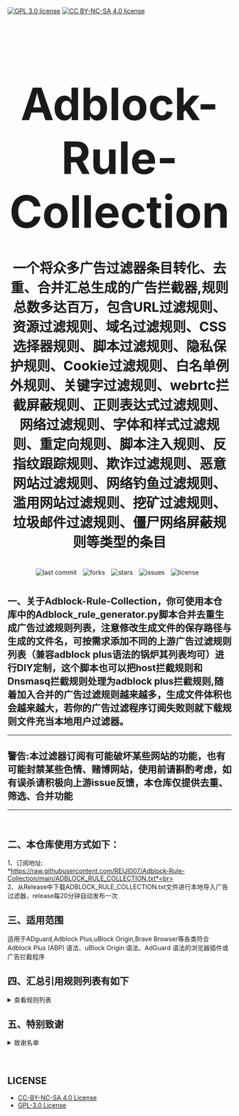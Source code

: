 [![GPL 3.0 license](https://img.shields.io/badge/License-GPL%20v3-blue.svg)](https://github.com/REIJI007/Adblock-Rule-Collection/blob/main/LICENSE-GPL3.0)
[![CC BY-NC-SA 4.0 license](https://img.shields.io/badge/License-CC%20BY--NC--SA%204.0-lightgrey.svg)](https://github.com/REIJI007/Adblock-Rule-Collection/blob/main/LICENSE-CC%20BY-NC-SA%204.0)
<!-- 居中的大标题 -->
<h1 align="center" style="font-size: 100px; margin-bottom: 40px;">Adblock-Rule-Collection</h1>

<!-- 居中的副标题 -->
<h2 align="center" style="font-size: 30px; margin-bottom: 40px;">一个将众多广告过滤器条目转化、去重、合并汇总生成的广告拦截器,规则总数多达百万，包含URL过滤规则、资源过滤规则、域名过滤规则、CSS选择器规则、脚本过滤规则、隐私保护规则、Cookie过滤规则、白名单例外规则、关键字过滤规则、webrtc拦截屏蔽规则、正则表达式过滤规则、网络过滤规则、字体和样式过滤规则、重定向规则、脚本注入规则、反指纹跟踪规则、欺诈过滤规则、恶意网站过滤规则、网络钓鱼过滤规则、滥用网站过滤规则、挖矿过滤规则、垃圾邮件过滤规则、僵尸网络屏蔽规则等类型的条目</h2>

<!-- 徽章（根据需要调整） -->
<p align="center" style="margin-bottom: 40px;">
    <img src="https://img.shields.io/badge/last%20commit-today-brightgreen" alt="last commit" style="margin-right: 10px;">
    <img src="https://img.shields.io/github/forks/REIJI007/Adblock-Rule-Collection" alt="forks" style="margin-right: 10px;">
    <img src="https://img.shields.io/github/stars/REIJI007/Adblock-Rule-Collection" alt="stars" style="margin-right: 10px;">
    <img src="https://img.shields.io/github/issues/REIJI007/Adblock-Rule-Collection" alt="issues" style="margin-right: 10px;">
    <img src="https://img.shields.io/github/license/REIJI007/Adblock-Rule-Collection" alt="license" style="margin-right: 10px;">
</p>


## 一、关于Adblock-Rule-Collection，你可使用本仓库中的Adblock_rule_generator.py脚本合并去重生成广告过滤规则列表，注意修改生成文件的保存路径与生成的文件名，可按需求添加不同的上游广告过滤规则列表（兼容adblock plus语法的锅炉其列表均可）进行DIY定制，这个脚本也可以把host拦截规则和Dnsmasq拦截规则处理为adblock plus拦截规则,随着加入合并的广告过滤规则越来越多，生成文件体积也会越来越大，若你的广告过滤程序订阅失败则就下载规则文件充当本地用户过滤器。

<hr>

## 警告:本过滤器订阅有可能破坏某些网站的功能，也有可能封禁某些色情、赌博网站，使用前请斟酌考虑，如有误杀请积极向上游issue反馈，本仓库仅提供去重、筛选、合并功能

<hr>
<br>

## 二、本仓库使用方式如下：
1、订阅地址: <br> *https://raw.githubusercontent.com/REIJI007/Adblock-Rule-Collection/main/ADBLOCK_RULE_COLLECTION.txt*<br>
<br>
2、从Release中下载ADBLOCK_RULE_COLLECTION.txt文件进行本地导入广告过滤器，release每20分钟自动发布一次
<br>

## 三、适用范围
适用于ADguard,Adblock Plus,uBlock Origin,Brave Browser等各类符合Adblock Plus (ABP) 语法、uBlock Origin 语法、AdGuard 语法的浏览器插件或广告拦截程序
<br>


## 四、汇总引用规则列表有如下
<details>
  <summary>查看规则列表</summary>

1. [Anti-ad for AdGuard](https://anti-ad.net/adguard.txt)
2. [Anti-ad-Easylist](https://anti-ad.net/easylist.txt)
3. [OISD Big List](https://big.oisd.nl)
4. [EasyList](https://easylist.to/easylist/easylist.txt)
5. [EasyList Adservers](https://raw.githubusercontent.com/easylist/easylist/master/easylist/easylist_adservers.txt)
6. [EasyList Third-Party Servers](https://raw.githubusercontent.com/easylist/easylist/master/easylist/easylist_thirdparty.txt)
7. [EasyList Adservers Popup](https://raw.githubusercontent.com/easylist/easylist/master/easylist/easylist_adservers_popup.txt)
8. [EasyList Third-Party Popup](https://raw.githubusercontent.com/easylist/easylist/master/easylist/easylist_thirdparty_popup.txt)
9. [EasyList Allowlist](https://raw.githubusercontent.com/easylist/easylist/master/easylist/easylist_allowlist.txt)
10. [EasyList Allowlist Dimensions](https://raw.githubusercontent.com/easylist/easylist/master/easylist/easylist_allowlist_dimensions.txt)
11. [EasyList General Hide](https://raw.githubusercontent.com/easylist/easylist/master/easylist/easylist_allowlist_general_hide.txt)
12. [EasyList Popup Allowlist](https://raw.githubusercontent.com/easylist/easylist/master/easylist/easylist_allowlist_popup.txt)
13. [EasyList General Block](https://raw.githubusercontent.com/easylist/easylist/master/easylist/easylist_general_block.txt)
14. [EasyList General Block Popup](https://raw.githubusercontent.com/easylist/easylist/master/easylist/easylist_general_block_popup.txt)
15. [EasyList General Hide](https://raw.githubusercontent.com/easylist/easylist/master/easylist/easylist_general_hide.txt)
16. [EasyPrivacy](https://easylist.to/easylist/easyprivacy.txt)
17. [EasyPrivacy Allowlist](https://raw.githubusercontent.com/easylist/easylist/master/easyprivacy/easyprivacy_allowlist.txt)
18. [EasyPrivacy International Allowlist](https://raw.githubusercontent.com/easylist/easylist/master/easyprivacy/easyprivacy_allowlist_international.txt)
19. [EasyPrivacy General](https://raw.githubusercontent.com/easylist/easylist/master/easyprivacy/easyprivacy_general.txt)
20. [EasyPrivacy General Email Trackers](https://raw.githubusercontent.com/easylist/easylist/master/easyprivacy/easyprivacy_general_emailtrackers.txt)
21. [EasyPrivacy Third-Party](https://raw.githubusercontent.com/easylist/easylist/master/easyprivacy/easyprivacy_thirdparty.txt)
22. [EasyPrivacy International Third-Party](https://raw.githubusercontent.com/easylist/easylist/master/easyprivacy/easyprivacy_thirdparty_international.txt)
23. [EasyPrivacy Tracking Servers](https://raw.githubusercontent.com/easylist/easylist/master/easyprivacy/easyprivacy_trackingservers.txt)
24. [EasyPrivacy Third-Party Tracking Servers](https://raw.githubusercontent.com/easylist/easylist/master/easyprivacy/easyprivacy_trackingservers_thirdparty.txt)
25. [EasyPrivacy Admiral Tracking Servers](https://raw.githubusercontent.com/easylist/easylist/master/easyprivacy/easyprivacy_trackingservers_admiral.txt)
26. [EasyPrivacy General Tracking Servers](https://raw.githubusercontent.com/easylist/easylist/master/easyprivacy/easyprivacy_trackingservers_general.txt)
27. [EasyPrivacy Mining Tracking Servers](https://raw.githubusercontent.com/easylist/easylist/master/easyprivacy/easyprivacy_trackingservers_mining.txt)
28. [EasyPrivacy Notification Tracking Servers](https://raw.githubusercontent.com/easylist/easylist/master/easyprivacy/easyprivacy_trackingservers_notifications.txt)
29. [Easylist Cookie List](https://secure.fanboy.co.nz/fanboy-cookiemonster.txt)
30. [Easylist Cookie Allowlist](https://raw.githubusercontent.com/easylist/easylist/master/easylist_cookie/easylist_cookie_allowlist.txt)
31. [Easylist Cookie General Hide Allowlist](https://raw.githubusercontent.com/easylist/easylist/master/easylist_cookie/easylist_cookie_allowlist_general_hide.txt)
32. [Easylist Cookie General Block](https://raw.githubusercontent.com/easylist/easylist/master/easylist_cookie/easylist_cookie_general_block.txt)
33. [Easylist Cookie General Hide](https://raw.githubusercontent.com/easylist/easylist/master/easylist_cookie/easylist_cookie_general_hide.txt)
34. [Easylist Cookie Third-Party](https://raw.githubusercontent.com/easylist/easylist/master/easylist_cookie/easylist_cookie_thirdparty.txt)
35. [EasyList China](https://raw.githubusercontent.com/easylist/easylistchina/master/easylistchina.txt)
36. [Adblock Warning Removal List](https://easylist-downloads.adblockplus.org/antiadblockfilters.txt)
37. [Fanboy's Annoyance List](https://secure.fanboy.co.nz/fanboy-annoyance.txt)
38. [Fanboy's Social Blocking List](https://easylist.to/easylist/fanboy-social.txt)
39. [Fanboy's Anti-Thirdparty Fonts](https://www.fanboy.co.nz/fanboy-antifonts.txt)
40. [Fanboy's Notifications Blocking List](https://raw.githubusercontent.com/DandelionSprout/adfilt/master/Other%20domains%20versions/FanboyNotifications-LoadableInUBO.txt)
41. [CJX's Annoyance List](https://raw.githubusercontent.com/cjx82630/cjxlist/master/cjx-annoyance.txt)
42. [CJX's EasyList Lite](https://raw.githubusercontent.com/cjx82630/cjxlist/master/cjxlist.txt)
43. [CJX's uBlock List](https://raw.githubusercontent.com/cjx82630/cjxlist/master/cjx-ublock.txt)
44. [uniartrisan's Adblock List Plus](https://raw.githubusercontent.com/uniartisan/adblock_list/master/adblock_plus.txt)
45. [uniartrisan's Privacy List](https://raw.githubusercontent.com/uniartisan/adblock_list/master/adblock_privacy.txt)
46. [AdRules AdBlock List Plus](https://raw.githubusercontent.com/Cats-Team/AdRules/main/adblock_plus.txt)
47. [AdRules DNS List](https://raw.githubusercontent.com/Cats-Team/AdRules/main/dns.txt)
48. [AdBlock DNS](https://raw.githubusercontent.com/217heidai/adblockfilters/main/rules/adblockdns.txt)
49. [AdBlock Filter](https://raw.githubusercontent.com/217heidai/adblockfilters/main/rules/adblockfilters.txt)
50. [GOODBYEADS](https://raw.githubusercontent.com/8680/GOODBYEADS/master/data/rules/adblock.txt)
51. [GOODBYEADS DNS](https://raw.githubusercontent.com/8680/GOODBYEADS/master/data/rules/dns.txt)
52. [GOODBYEADS Allow](https://raw.githubusercontent.com/8680/GOODBYEADS/master/data/rules/allow.txt)
53. [AWAvenue Ads Rule](https://raw.githubusercontent.com/TG-Twilight/AWAvenue-Ads-Rule/main/AWAvenue-Ads-Rule.txt)
54. [uBlock Filters](https://raw.githubusercontent.com/uBlockOrigin/uAssets/master/filters/filters.txt)
55. [uBlock Privacy Filter](https://raw.githubusercontent.com/uBlockOrigin/uAssets/master/filters/privacy.txt)
56. [uBlock Mobile Filter](https://raw.githubusercontent.com/uBlockOrigin/uAssets/master/filters/filters-mobile.txt)
57. [uBlock Badware Risks Filter](https://raw.githubusercontent.com/uBlockOrigin/uAssets/master/filters/badware.txt)
58. [uBlock Annoyances Cookies Filter](https://raw.githubusercontent.com/uBlockOrigin/uAssets/master/filters/annoyances-cookies.txt)
59. [uBlock Annoyances Others Filter](https://raw.githubusercontent.com/uBlockOrigin/uAssets/master/filters/annoyances-others.txt)
60. [uBlock Resource Abuse Filters](https://raw.githubusercontent.com/uBlockOrigin/uAssets/master/filters/resource-abuse.txt)
61. [uBlock Unbreak Filter](https://raw.githubusercontent.com/uBlockOrigin/uAssets/master/filters/unbreak.txt)
62. [AdGuard Base Filter](https://raw.githubusercontent.com/AdguardTeam/FiltersRegistry/master/filters/filter_2_Base/filter.txt)
63. [AdGuard Base Filter — First-Party Servers](https://raw.githubusercontent.com/AdguardTeam/AdguardFilters/master/BaseFilter/sections/adservers_firstparty.txt)
64. [AdGuard Base Filter — Foreign Servers](https://raw.githubusercontent.com/AdguardTeam/AdguardFilters/master/BaseFilter/sections/foreign.txt)
65. [AdGuard Base Filter Cryptominers](https://raw.githubusercontent.com/AdguardTeam/AdguardFilters/master/BaseFilter/sections/cryptominers.txt)
66. [AdGuard Base Filter Adservers](https://raw.githubusercontent.com/AdguardTeam/AdguardFilters/master/BaseFilter/sections/adservers.txt)
67. [AdGuard Base Filter Adservers First-Party](https://raw.githubusercontent.com/AdguardTeam/AdguardFilters/master/BaseFilter/sections/adservers_firstparty.txt)
68. [AdGuard Base Filter Allowlist](https://raw.githubusercontent.com/AdguardTeam/AdguardFilters/master/BaseFilter/sections/allowlist.txt)
69. [AdGuard Base Filter Stealth Allowlist](https://raw.githubusercontent.com/AdguardTeam/AdguardFilters/master/BaseFilter/sections/allowlist_stealth.txt)
70. [AdGuard Base Filter Anti-Adblock](https://raw.githubusercontent.com/AdguardTeam/AdguardFilters/master/BaseFilter/sections/antiadblock.txt)
71. [AdGuard Base Filter Replace](https://raw.githubusercontent.com/AdguardTeam/AdguardFilters/master/BaseFilter/sections/replace.txt)
72. [AdGuard Base Filter Content Blocker](https://raw.githubusercontent.com/AdguardTeam/AdguardFilters/master/BaseFilter/sections/content_blocker.txt)
73. [AdGuard Exclusion Rules](https://raw.githubusercontent.com/AdguardTeam/AdGuardSDNSFilter/master/Filters/exclusions.txt)
74. [AdGuard Exception Rules](https://raw.githubusercontent.com/AdguardTeam/AdGuardSDNSFilter/master/Filters/exceptions.txt)
75. [AdGuard SDNS Filter](https://raw.githubusercontent.com/AdguardTeam/AdGuardSDNSFilter/master/Filters/rules.txt)
76. [AdGuard Tracking Protection Filter](https://raw.githubusercontent.com/AdguardTeam/FiltersRegistry/master/filters/filter_3_Spyware/filter.txt)
77. [AdGuard Tracking Protection Filter — First-Party Trackers](https://raw.githubusercontent.com/AdguardTeam/AdguardFilters/master/SpywareFilter/sections/tracking_servers_firstparty.txt)
78. [AdGuard Tracking Protection Filter — Third-Party Trackers](https://raw.githubusercontent.com/AdguardTeam/AdguardFilters/master/SpywareFilter/sections/tracking_servers.txt)
79. [AdGuard Tracking Protection Filter — Mobile Trackers](https://raw.githubusercontent.com/AdguardTeam/AdguardFilters/master/SpywareFilter/sections/mobile.txt)
80. [AdGuard URL Tracking Filter](https://raw.githubusercontent.com/AdguardTeam/FiltersRegistry/master/filters/filter_17_TrackParam/filter.txt)
81. [AdGuard Social Media Filter](https://raw.githubusercontent.com/AdguardTeam/FiltersRegistry/master/filters/filter_4_Social/filter.txt)
82. [AdGuard Social Filter Allowlist](https://raw.githubusercontent.com/AdguardTeam/AdguardFilters/master/SocialFilter/sections/allowlist.txt)
83. [AdGuard Social Filter General Element Hide](https://raw.githubusercontent.com/AdguardTeam/AdguardFilters/master/SocialFilter/sections/general_elemhide.txt)
84. [AdGuard Social Filter General Extensions](https://raw.githubusercontent.com/AdguardTeam/AdguardFilters/master/SocialFilter/sections/general_extensions.txt)
85. [AdGuard Social Filter General URL](https://raw.githubusercontent.com/AdguardTeam/AdguardFilters/master/SocialFilter/sections/general_url.txt)
86. [AdGuard Social Filter Popups](https://raw.githubusercontent.com/AdguardTeam/AdguardFilters/master/SocialFilter/sections/popups.txt)
87. [AdGuard Social Filter Social Trackers](https://raw.githubusercontent.com/AdguardTeam/AdguardFilters/master/SocialFilter/sections/social_trackers.txt)
88. [AdGuard Annoyances Filter](https://raw.githubusercontent.com/AdguardTeam/FiltersRegistry/master/filters/filter_14_Annoyances/filter.txt)
89. [AdGuard Annoyances Filter Cookies Allowlist](https://raw.githubusercontent.com/AdguardTeam/AdguardFilters/master/AnnoyancesFilter/Cookies/sections/cookies_allowlist.txt)
90. [AdGuard Annoyances Filter Cookies General](https://raw.githubusercontent.com/AdguardTeam/AdguardFilters/master/AnnoyancesFilter/Cookies/sections/cookies_general.txt)
91. [AdGuard Annoyances Filter Mobile App Allowlist](https://raw.githubusercontent.com/AdguardTeam/AdguardFilters/master/AnnoyancesFilter/MobileApp/sections/mobile-app_allowlist.txt)
92. [AdGuard Annoyances Filter Mobile App General](https://raw.githubusercontent.com/AdguardTeam/AdguardFilters/master/AnnoyancesFilter/MobileApp/sections/mobile-app_general.txt)
93. [AdGuard Annoyances Filter Popups Anti-Adblock](https://raw.githubusercontent.com/AdguardTeam/AdguardFilters/master/AnnoyancesFilter/Popups/sections/antiadblock.txt)
94. [AdGuard Annoyances Filter Popups Allowlist](https://raw.githubusercontent.com/AdguardTeam/AdguardFilters/master/AnnoyancesFilter/Popups/sections/popups_allowlist.txt)
95. [AdGuard Annoyances Filter Popups General](https://raw.githubusercontent.com/AdguardTeam/AdguardFilters/master/AnnoyancesFilter/Popups/sections/popups_general.txt)
96. [AdGuard Annoyances Filter Push Notifications Allowlist](https://raw.githubusercontent.com/AdguardTeam/AdguardFilters/master/AnnoyancesFilter/Popups/sections/push-notifications_allowlist.txt)
97. [AdGuard Annoyances Filter Push Notifications General](https://raw.githubusercontent.com/AdguardTeam/AdguardFilters/master/AnnoyancesFilter/Popups/sections/push-notifications_general.txt)
98. [AdGuard Annoyances Filter Subscriptions Allowlist](https://raw.githubusercontent.com/AdguardTeam/AdguardFilters/master/AnnoyancesFilter/Popups/sections/subscriptions_allowlist.txt)
99. [AdGuard Annoyances Filter Subscriptions General](https://raw.githubusercontent.com/AdguardTeam/AdguardFilters/master/AnnoyancesFilter/Popups/sections/subscriptions_general.txt)
100. [AdGuard Annoyances Filter Widgets](https://raw.githubusercontent.com/AdguardTeam/AdguardFilters/master/AnnoyancesFilter/Widgets/sections/widgets.txt)
101. [AdGuard CNAME original trackers list](https://raw.githubusercontent.com/AdguardTeam/cname-trackers/master/data/combined_original_trackers.txt)  
102. [AdGuard CNAME disguised ads list](https://raw.githubusercontent.com/AdguardTeam/cname-trackers/master/data/combined_disguised_ads.txt)  
103. [AdGuard CNAME disguised clickthroughs list](https://raw.githubusercontent.com/AdguardTeam/cname-trackers/master/data/combined_disguised_clickthroughs.txt)  
104. [AdGuard CNAME disguised microsites list](https://raw.githubusercontent.com/AdguardTeam/cname-trackers/master/data/combined_disguised_microsites.txt)  
105. [AdGuard CNAME disguised trackers list](https://raw.githubusercontent.com/AdguardTeam/cname-trackers/master/data/combined_disguised_trackers.txt)  
106. [AdGuard CNAME disguised mail_trackers list](https://raw.githubusercontent.com/AdguardTeam/cname-trackers/master/data/combined_disguised_mail_trackers.txt)  
107. [AdGuard DNS filter](https://raw.githubusercontent.com/AdguardTeam/FiltersRegistry/master/filters/filter_15_DnsFilter/filter.txt)  
108. [AdGuard for Android](https://filters.adtidy.org/android/filters/11.txt)  
109. [AdGuard for iOS](https://filters.adtidy.org/ios/filters/11.txt)  
110. [AdGuard Chinese filter](https://raw.githubusercontent.com/AdguardTeam/FiltersRegistry/master/filters/filter_224_Chinese/filter.txt)  
111. [AdGuard Chinese filter-adservers](https://raw.githubusercontent.com/AdguardTeam/AdguardFilters/master/ChineseFilter/sections/adservers.txt)  
112. [AdGuard Chinese filter-adservers_firstparty](https://raw.githubusercontent.com/AdguardTeam/AdguardFilters/master/ChineseFilter/sections/adservers_firstparty.txt)  
113. [AdGuard ChineseFilter-allowlist](https://raw.githubusercontent.com/AdguardTeam/AdguardFilters/master/ChineseFilter/sections/allowlist.txt)  
114. [AdGuard ChineseFilter-antiadblock](https://raw.githubusercontent.com/AdguardTeam/AdguardFilters/master/ChineseFilter/sections/antiadblock.txt)  
115. [AdGuard ChineseFilter-general_elemhide](https://raw.githubusercontent.com/AdguardTeam/AdguardFilters/master/ChineseFilter/sections/general_elemhide.txt)  
116. [AdGuard ChineseFilter-general_extensions](https://raw.githubusercontent.com/AdguardTeam/AdguardFilters/master/ChineseFilter/sections/general_extensions.txt)  
117. [AdGuard ChineseFilter-general_url](https://raw.githubusercontent.com/AdguardTeam/AdguardFilters/master/ChineseFilter/sections/general_url.txt)  
118. [AdGuard ChineseFilter-replace](https://raw.githubusercontent.com/AdguardTeam/AdguardFilters/master/ChineseFilter/sections/replace.txt)  
119. [AdGuard Mobile filter](https://raw.githubusercontent.com/AdguardTeam/AdguardFilters/master/MobileFilter/sections/adservers.txt)  
120. [AdGuard MobileFilter-adservers](https://raw.githubusercontent.com/AdguardTeam/AdguardFilters/master/MobileFilter/sections/adservers.txt)  
121. [AdGuard MobileFilter-allowlist_app](https://raw.githubusercontent.com/AdguardTeam/AdguardFilters/master/MobileFilter/sections/allowlist_app.txt)  
122. [AdGuard MobileFilter-allowlist_web](https://raw.githubusercontent.com/AdguardTeam/AdguardFilters/master/MobileFilter/sections/allowlist_web.txt)  
123. [AdGuard MobileFilter-antiadblock](https://raw.githubusercontent.com/AdguardTeam/AdguardFilters/master/MobileFilter/sections/antiadblock.txt)  
124. [AdGuard MobileFilter-general_elemhide](https://raw.githubusercontent.com/AdguardTeam/AdguardFilters/master/MobileFilter/sections/general_elemhide.txt)  
125. [AdGuard MobileFilter-general_extensions](https://raw.githubusercontent.com/AdguardTeam/AdguardFilters/master/MobileFilter/sections/general_extensions.txt)  
126. [AdGuard MobileFilter-general_url](https://raw.githubusercontent.com/AdguardTeam/AdguardFilters/master/MobileFilter/sections/general_url.txt)  
127. [AdGuard MobileFilter-replace](https://raw.githubusercontent.com/AdguardTeam/AdguardFilters/master/MobileFilter/sections/replace.txt)  
128. [AdGuard SpywareFilter-allowlist](https://raw.githubusercontent.com/AdguardTeam/AdguardFilters/master/SpywareFilter/sections/allowlist.txt)  
129. [AdGuard SpywareFilter-cookies_allowlist](https://raw.githubusercontent.com/AdguardTeam/AdguardFilters/master/SpywareFilter/sections/cookies_allowlist.txt)  
130. [AdGuard SpywareFilter-cookies_general](https://raw.githubusercontent.com/AdguardTeam/AdguardFilters/master/SpywareFilter/sections/cookies_general.txt)  
131. [AdGuard SpywareFilter-cookies_specific](https://raw.githubusercontent.com/AdguardTeam/AdguardFilters/master/SpywareFilter/sections/cookies_specific.txt)  
132. [AdGuard SpywareFilter-general_elemhide](https://raw.githubusercontent.com/AdguardTeam/AdguardFilters/master/SpywareFilter/sections/general_elemhide.txt)  
133. [AdGuard SpywareFilter-general_extensions](https://raw.githubusercontent.com/AdguardTeam/AdguardFilters/master/SpywareFilter/sections/general_extensions.txt)  
134. [AdGuard SpywareFilter-general_url](https://raw.githubusercontent.com/AdguardTeam/AdguardFilters/master/SpywareFilter/sections/general_url.txt)  
135. [AdGuard SpywareFilter-mobile](https://raw.githubusercontent.com/AdguardTeam/AdguardFilters/master/SpywareFilter/sections/mobile.txt)  
136. [AdGuard SpywareFilter-mobile_allowlist](https://raw.githubusercontent.com/AdguardTeam/AdguardFilters/master/SpywareFilter/sections/mobile_allowlist.txt)  
137. [AdGuard SpywareFilter-tracking_servers](https://raw.githubusercontent.com/AdguardTeam/AdguardFilters/master/SpywareFilter/sections/tracking_servers.txt)  
138. [AdGuard SpywareFilter-tracking_servers_firstparty](https://raw.githubusercontent.com/AdguardTeam/AdguardFilters/master/SpywareFilter/sections/tracking_servers_firstparty.txt)  
139. [AdGuard TrackParamFilter-allowlist](https://raw.githubusercontent.com/AdguardTeam/AdguardFilters/master/TrackParamFilter/sections/allowlist.txt)  
140. [AdGuard TrackParamFilter-general_url](https://raw.githubusercontent.com/AdguardTeam/AdguardFilters/master/TrackParamFilter/sections/general_url.txt)  
141. [HyperADRules](https://raw.githubusercontent.com/Lynricsy/HyperADRules/master/rules.txt)  
142. [HyperADRules-DNS](https://raw.githubusercontent.com/Lynricsy/HyperADRules/master/dns.txt)  
143. [HyperADRules-allow](https://raw.githubusercontent.com/Lynricsy/HyperADRules/master/allow.txt)  
144. [TheBestAdrules](https://raw.githubusercontent.com/guandasheng/adguardhome/main/rule/all.txt)  
145. [xinggsf's rules](https://raw.githubusercontent.com/xinggsf/Adblock-Plus-Rule/master/rule.txt)  
146. [xinggsf's mv rules](https://raw.githubusercontent.com/xinggsf/Adblock-Plus-Rule/master/mv.txt)  
147. [adblock-nocoin-list](https://raw.githubusercontent.com/hoshsadiq/adblock-nocoin-list/master/nocoin.txt)  
148. [GoodbyeAds-AdBlock-Filter](https://raw.githubusercontent.com/jerryn70/GoodbyeAds/master/Formats/GoodbyeAds-AdBlock-Filter.txt)  
149. [GoodbyeAds-Ultra-AdBlock-Filter](https://raw.githubusercontent.com/jerryn70/GoodbyeAds/master/Formats/GoodbyeAds-Ultra-AdBlock-Filter.txt)
150. [Phishing URL Blocklist——AdGuard](https://malware-filter.gitlab.io/malware-filter/phishing-filter-ag.txt)  
151. [Phishing URL Blocklist——AdGuard Home](https://malware-filter.gitlab.io/malware-filter/phishing-filter-agh.txt)  
152. [Phishing URL Blocklist——uBlock Origin](https://malware-filter.gitlab.io/malware-filter/phishing-filter.txt)  
153. [Malicious URL Blocklist——AdGuard](https://malware-filter.gitlab.io/malware-filter/urlhaus-filter-ag.txt)  
154. [Malicious URL Blocklist——AdGuard Home](https://malware-filter.gitlab.io/malware-filter/urlhaus-filter-agh.txt)  
155. [Malicious URL Blocklist——uBlock Origin](https://malware-filter.gitlab.io/malware-filter/urlhaus-filter.txt)  
156. [Tracking JS Blocklist](https://malware-filter.gitlab.io/malware-filter/tracking-filter.txt)  
157. [Botnet IP Blocklist——AdGuard](https://malware-filter.gitlab.io/malware-filter/botnet-filter-ag.txt)  
158. [Botnet IP Blocklist——AdGuard Home](https://malware-filter.gitlab.io/malware-filter/botnet-filter-agh.txt)  
159. [Botnet IP Blocklist——uBlock Origin](https://malware-filter.gitlab.io/malware-filter/botnet-filter.txt)  
160. [ABP filters](https://easylist-msie.adblockplus.org/abp-filters-anti-cv.txt)  
161. [adgk](https://raw.githubusercontent.com/banbendalao/ADgk/master/ADgk.txt)  
162. [yokoffing's Annoyance List](https://raw.githubusercontent.com/yokoffing/filterlists/main/annoyance_list.txt)  
163. [yokoffing's Privacy Essentials](https://raw.githubusercontent.com/yokoffing/filterlists/main/privacy_essentials.txt)  
164. [Spam404's Adblock-list](https://raw.githubusercontent.com/Spam404/lists/master/adblock-list.txt)  
165. [Brave-specific filter](https://raw.githubusercontent.com/brave/adblock-lists/master/brave-lists/brave-specific.txt)  
166. [Brave-ios-specific filter](https://raw.githubusercontent.com/brave/adblock-lists/master/brave-lists/brave-ios-specific.txt)  
167. [Brave-Android-specific filter](https://raw.githubusercontent.com/brave/adblock-lists/master/brave-lists/brave-android-specific.txt)  
168. [Brave-Firstparty filter](https://raw.githubusercontent.com/brave/adblock-lists/master/brave-lists/brave-firstparty.txt)  
169. [Brave-Firstparty-cname filter](https://raw.githubusercontent.com/brave/adblock-lists/master/brave-lists/brave-firstparty-cname.txt)  
170. [Brave-Unbreak filter](https://raw.githubusercontent.com/brave/adblock-lists/master/brave-unbreak.txt)  
171. [Filter unblocking search ads and self-promotions](https://raw.githubusercontent.com/AdguardTeam/FiltersRegistry/master/filters/filter_10_Useful/filter.txt)  
172. [Peter Lowe’s Ad and Tracking Server List](https://pgl.yoyo.org/adservers/serverlist.php?hostformat=adblockplus&showintro=0)  
173. [Dandelion Sprout's Anti-Malware List (for AdGuard)](https://raw.githubusercontent.com/DandelionSprout/adfilt/master/Alternate%20versions%20Anti-Malware%20List/AntiMalwareAdGuard.txt)  
174. [Dandelion Sprout's Anti-Malware List (for Adblock Plus and AdBlock)](https://raw.githubusercontent.com/DandelionSprout/adfilt/master/Alternate%20versions%20Anti-Malware%20List/AntiMalwareABP.txt)  
175. [The Block List Project - Smart TV List](https://raw.githubusercontent.com/blocklistproject/Lists/master/adguard/smart-tv-ags.txt)  
176. [The Block List Project - Ads List](https://raw.githubusercontent.com/blocklistproject/Lists/master/adguard/ads-ags.txt)  
177. [The Block List Project - Basic Starter List](https://raw.githubusercontent.com/blocklistproject/Lists/master/adguard/basic-ags.txt)  
178. [The Block List Project - Tracking List](https://raw.githubusercontent.com/blocklistproject/Lists/master/adguard/tracking-ags.txt)  
179. [The Block List Project - Malware List](https://raw.githubusercontent.com/blocklistproject/Lists/master/adguard/malware-ags.txt)  
180. [The Block List Project - Scam List](https://raw.githubusercontent.com/blocklistproject/Lists/master/adguard/scam-ags.txt)  
181. [The Block List Project - Phishing List](https://raw.githubusercontent.com/blocklistproject/Lists/master/adguard/phishing-ags.txt)  
182. [The Block List Project - Ransomware List](https://raw.githubusercontent.com/blocklistproject/Lists/master/adguard/ransomware-ags.txt)  
183. [The Block List Project - Fraud List](https://raw.githubusercontent.com/blocklistproject/Lists/master/adguard/fraud-ags.txt)  
184. [The Block List Project - Abuse List](https://raw.githubusercontent.com/blocklistproject/Lists/master/adguard/abuse-ags.txt)  
185. [The Block List Project - Redirect List](https://raw.githubusercontent.com/blocklistproject/Lists/master/adguard/redirect-ags.txt)  
186. [Anti-Adblock Killer](https://raw.githubusercontent.com/reek/anti-adblock-killer/master/anti-adblock-killer-filters.txt)  
187. [Scam Blocklist (Adblock Plus)](https://raw.githubusercontent.com/durablenapkin/scamblocklist/master/adguard.txt)  
188. [Smart-TV Blocklist for AdGuard Home](https://raw.githubusercontent.com/Perflyst/PiHoleBlocklist/master/SmartTV-AGH.txt)  
189. [HaGeZi's Pro DNS Blocklist](https://raw.githubusercontent.com/hagezi/dns-blocklists/main/adblock/pro.txt)  
190. [HaGeZi's Fake DNS Blocklist](https://raw.githubusercontent.com/hagezi/dns-blocklists/main/adblock/fake.txt)  
191. [HaGeZi's Light DNS Blocklist](https://raw.githubusercontent.com/hagezi/dns-blocklists/main/adblock/light.txt)  
192. [HaGeZi's DynDNS Blocklist](https://raw.githubusercontent.com/hagezi/dns-blocklists/main/adblock/dyndns.txt)  
193. [HaGeZi's Normal DNS Blocklist](https://raw.githubusercontent.com/hagezi/dns-blocklists/main/adblock/multi.txt)  
194. [HaGeZi's Personal DNS Blocklist](https://raw.githubusercontent.com/hagezi/dns-blocklists/main/adblock/personal.txt)  
195. [HaGeZi's Pop-Up Ads DNS Blocklist](https://raw.githubusercontent.com/hagezi/dns-blocklists/main/adblock/popupads.txt)  
196. [HaGeZi's Ultimate DNS Blocklist](https://raw.githubusercontent.com/hagezi/dns-blocklists/main/adblock/ultimate.txt)  
197. [HaGeZi's The World's Most Abused TLDs - Aggressive](https://raw.githubusercontent.com/hagezi/dns-blocklists/main/adblock/spam-tlds-adblock-aggressive.txt)  
198. [HaGeZi's The World's Most Abused TLDs - Allow](https://raw.githubusercontent.com/hagezi/dns-blocklists/main/adblock/spam-tlds-adblock-allow.txt)  
199. [HaGeZi's Threat Intelligence Feeds DNS Blocklist](https://raw.githubusercontent.com/hagezi/dns-blocklists/main/adblock/tif.txt)  
200. [HaGeZi's Allowlist Referral](https://raw.githubusercontent.com/hagezi/dns-blocklists/main/adblock/whitelist-referral.txt)  
201. [HaGeZi's Allowlist URL Shortener](https://raw.githubusercontent.com/hagezi/dns-blocklists/main/adblock/whitelist-urlshortener.txt)  
202. [neodevpro's adblock list](https://raw.githubusercontent.com/neodevpro/neodevhost/master/adblocker)  
203. [notracking's adblock List](https://raw.githubusercontent.com/notracking/hosts-blocklists/master/adblock/adblock.txt)  
204. [damengzhu's adblock List](https://raw.githubusercontent.com/damengzhu/banad/main/jiekouAD.txt)  
205. [damengzhu's DNS List](https://raw.githubusercontent.com/damengzhu/banad/main/dnslist.txt)  
206. [hectorm's adblock List](https://hblock.molinero.dev/hosts_adblock.txt)  
207. [1Hosts's adblock list](https://raw.githubusercontent.com/badmojr/1Hosts/master/Pro/adblock.txt)  
  


  

</details>

## 五、特别致谢
<details>
  <summary>致谢名单</summary>

1. [anti-AD](https://github.com/privacy-protection-tools/anti-AD)
2. [easylist](https://github.com/easylist/easylist)
3. [cjxlist](https://github.com/cjx82630/cjxlist)
4. [uniartisan](https://github.com/uniartisan/adblock_list)
5. [Cats-Team](https://github.com/Cats-Team/AdRules)
6. [217heidai](https://github.com/217heidai/adblockfilters)
7. [GOODBYEADS](https://github.com/8680/GOODBYEADS)
8. [AWAvenue-Ads-Rule](https://github.com/TG-Twilight/AWAvenue-Ads-Rule)
9. [uBlockOrigin](https://github.com/uBlockOrigin/uAssets)
10. [ADguardTeam](https://github.com/AdguardTeam/AdGuardFilters)
11. [HyperADRules](https://github.com/Lynricsy/HyperADRules)
12. [guandasheng](https://github.com/guandasheng/adguardhome)
13. [xinggsf](https://github.com/xinggsf/Adblock-Plus-Rule)
14. [hoshsadiq](https://github.com/hoshsadiq/adblock-nocoin-list)
15. [jerryn70](https://github.com/jerryn70/GoodbyeAds)
16. [malware-filter](https://gitlab.com/malware-filter)
17. [abp-filters](https://gitlab.com/eyeo/anti-cv/abp-filters-anti-cv)
18. [banbendalao](https://github.com/banbendalao/ADgk)
19. [yokoffing](https://github.com/yokoffing/filterlists)
20. [Spam404](https://github.com/Spam404/lists)
21. [brave](https://github.com/brave/adblock-lists)
22. [Peter Lowe](https://pgl.yoyo.org/adservers/)
23. [DandelionSprout](https://github.com/DandelionSprout/adfilt)
24. [blocklistproject](https://github.com/blocklistproject/Lists)
25. [reek](https://github.com/reek/anti-adblock-killer)
26. [durablenapkin](https://github.com/durablenapkin/scamblocklist)
27. [oisd](https://github.com/sjhgvr/oisd)
28. [Perflyst](https://github.com/Perflyst/PiHoleBlocklist)
29. [hagezi](https://github.com/hagezi/dns-blocklists)
30. [neodevpro](https://github.com/neodevpro/neodevhost)
31. [notracking](https://github.com/notracking/hosts-blocklists)
32. [damengzhu](https://github.com/damengzhu/banad)
33. [hectorm](https://github.com/hectorm/hblock)
34. [badmojr](https://github.com/badmojr/1Hosts)

  </details>





<br>
<br>


## LICENSE
- [CC-BY-NC-SA 4.0 License](https://github.com/REIJI007/Adblock-Rule-Collection/blob/main/LICENSE-CC%20BY-NC-SA%204.0)
- [GPL-3.0 License](https://github.com/REIJI007/Adblock-Rule-Collection/blob/main/LICENSE-GPL3.0)

